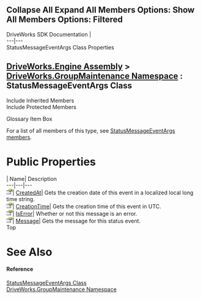        

 Collapse All Expand All  Members Options: Show All  Members Options: Filtered   
---  
DriveWorks SDK Documentation  |   
---|---  
StatusMessageEventArgs Class Properties   
  
[DriveWorks.Engine Assembly](topic2156.md) > [DriveWorks.GroupMaintenance Namespace](topic9628.md) : StatusMessageEventArgs Class  
---  
  
Include Inherited Members    
Include Protected Members    


Glossary Item Box

For a list of all members of this type, see [StatusMessageEventArgs members](topic9982.md).

# Public Properties

| Name| Description  
---|---|---  
![Public Property](dotnetimages/publicProperty.gif)| [CreatedAt](topic9988.md)| Gets the creation date of this event in a localized local long time string.   
![Public Property](dotnetimages/publicProperty.gif)| [CreationTime](topic9989.md)| Gets the creation time of this event in UTC.   
![Public Property](dotnetimages/publicProperty.gif)| [IsError](topic9990.md)| Whether or not this message is an error.   
![Public Property](dotnetimages/publicProperty.gif)| [Message](topic9991.md)| Gets the message for this status event.   
Top

# See Also

#### Reference

[StatusMessageEventArgs Class](topic9981.md)   
[DriveWorks.GroupMaintenance Namespace](topic9628.md)


